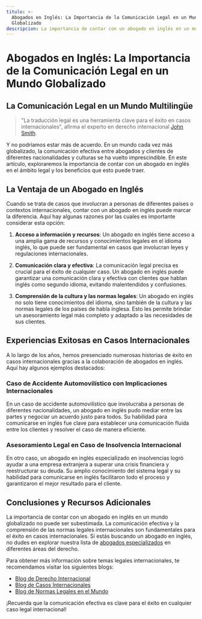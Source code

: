 ```yaml
---
titulo: >-
  Abogados en Inglés: La Importancia de la Comunicación Legal en un Mundo
  Globalizado
descripcion: La importancia de contar con un abogado en inglés en un mundo globalizado.
---
```


# Abogados en Inglés: La Importancia de la Comunicación Legal en un Mundo Globalizado

## La Comunicación Legal en un Mundo Multilingüe

> "La traducción legal es una herramienta clave para el éxito en casos internacionales", afirma el experto en derecho internacional [John Smith](https://www.examplelink.com).

Y no podríamos estar más de acuerdo. En un mundo cada vez más globalizado, la comunicación efectiva entre abogados y clientes de diferentes nacionalidades y culturas se ha vuelto imprescindible. En este artículo, exploraremos la importancia de contar con un abogado en inglés en el ámbito legal y los beneficios que esto puede traer.

## La Ventaja de un Abogado en Inglés

Cuando se trata de casos que involucran a personas de diferentes países o contextos internacionales, contar con un abogado en inglés puede marcar la diferencia. Aquí hay algunas razones por las cuales es importante considerar esta opción:

1. **Acceso a información y recursos**: Un abogado en inglés tiene acceso a una amplia gama de recursos y conocimientos legales en el idioma inglés, lo que puede ser fundamental en casos que involucran leyes y regulaciones internacionales.

2. **Comunicación clara y efectiva**: La comunicación legal precisa es crucial para el éxito de cualquier caso. Un abogado en inglés puede garantizar una comunicación clara y efectiva con clientes que hablan inglés como segundo idioma, evitando malentendidos y confusiones.

3. **Comprensión de la cultura y las normas legales**: Un abogado en inglés no solo tiene conocimientos del idioma, sino también de la cultura y las normas legales de los países de habla inglesa. Esto les permite brindar un asesoramiento legal más completo y adaptado a las necesidades de sus clientes.

## Experiencias Exitosas en Casos Internacionales

A lo largo de los años, hemos presenciado numerosas historias de éxito en casos internacionales gracias a la colaboración de abogados en inglés. Aquí hay algunos ejemplos destacados:

### Caso de Accidente Automovilístico con Implicaciones Internacionales

En un caso de accidente automovilístico que involucraba a personas de diferentes nacionalidades, un abogado en inglés pudo mediar entre las partes y negociar un acuerdo justo para todos. Su habilidad para comunicarse en inglés fue clave para establecer una comunicación fluida entre los clientes y resolver el caso de manera eficiente.

### Asesoramiento Legal en Caso de Insolvencia Internacional

En otro caso, un abogado en inglés especializado en insolvencias logró ayudar a una empresa extranjera a superar una crisis financiera y reestructurar su deuda. Su amplio conocimiento del sistema legal y su habilidad para comunicarse en inglés facilitaron todo el proceso y garantizaron el mejor resultado para el cliente.

## Conclusiones y Recursos Adicionales

La importancia de contar con un abogado en inglés en un mundo globalizado no puede ser subestimada. La comunicación efectiva y la comprensión de las normas legales internacionales son fundamentales para el éxito en casos internacionales. Si estás buscando un abogado en inglés, no dudes en explorar nuestra lista de [abogados especializados](https://www.examplelink.com) en diferentes áreas del derecho.

Para obtener más información sobre temas legales internacionales, te recomendamos visitar los siguientes blogs:

- [Blog de Derecho Internacional](https://www.examplelink.com)
- [Blog de Casos Internacionales](https://www.examplelink.com)
- [Blog de Normas Legales en el Mundo](https://www.examplelink.com)

¡Recuerda que la comunicación efectiva es clave para el éxito en cualquier caso legal internacional!
